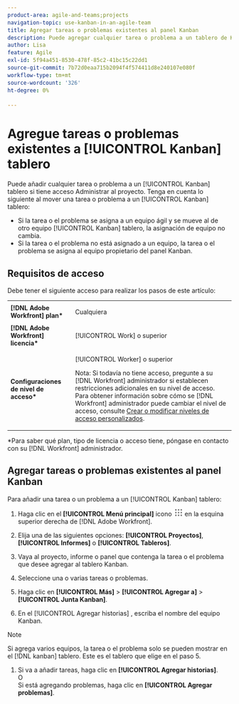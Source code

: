 ```yaml
---
product-area: agile-and-teams;projects
navigation-topic: use-kanban-in-an-agile-team
title: Agregar tareas o problemas existentes al panel Kanban
description: Puede agregar cualquier tarea o problema a un tablero de Kanban si tiene acceso Administrar al proyecto.
author: Lisa
feature: Agile
exl-id: 5f94a451-8530-478f-85c2-41bc15c22dd1
source-git-commit: 7b72d0eaa715b2094f4f574411d8e240107e080f
workflow-type: tm+mt
source-wordcount: '326'
ht-degree: 0%

---
```


# Agregue tareas o problemas existentes a [!UICONTROL Kanban] tablero

Puede añadir cualquier tarea o problema a un [!UICONTROL Kanban] tablero si tiene acceso Administrar al proyecto. Tenga en cuenta lo siguiente al mover una tarea o problema a un [!UICONTROL Kanban] tablero:

* Si la tarea o el problema se asigna a un equipo ágil y se mueve al de otro equipo [!UICONTROL Kanban] tablero, la asignación de equipo no cambia.
* Si la tarea o el problema no está asignado a un equipo, la tarea o el problema se asigna al equipo propietario del panel Kanban.

## Requisitos de acceso

Debe tener el siguiente acceso para realizar los pasos de este artículo:

<table style="table-layout:auto"> 
 <col> 
 <col> 
 <tbody> 
  <tr> 
   <td role="rowheader"><strong>[!DNL Adobe Workfront] plan*</strong></td> 
   <td> <p>Cualquiera</p> </td> 
  </tr> 
  <tr> 
   <td role="rowheader"><strong>[!DNL Adobe Workfront] licencia*</strong></td> 
   <td> <p>[!UICONTROL Work] o superior</p> </td> 
  </tr> 
  <tr> 
   <td role="rowheader"><strong>Configuraciones de nivel de acceso*</strong></td> 
   <td> <p>[!UICONTROL Worker] o superior</p> <p>Nota: Si todavía no tiene acceso, pregunte a su [!DNL Workfront] administrador si establecen restricciones adicionales en su nivel de acceso. Para obtener información sobre cómo se [!DNL Workfront] administrador puede cambiar el nivel de acceso, consulte <a href="../../administration-and-setup/add-users/configure-and-grant-access/create-modify-access-levels.md" class="MCXref xref">Crear o modificar niveles de acceso personalizados</a>.</p> </td> 
  </tr> 
 </tbody> 
</table>

&#42;Para saber qué plan, tipo de licencia o acceso tiene, póngase en contacto con su [!DNL Workfront] administrador.

## Agregar tareas o problemas existentes al panel Kanban

Para añadir una tarea o un problema a un [!UICONTROL Kanban] tablero:

1. Haga clic en el **[!UICONTROL Menú principal]** icono ![](assets/main-menu-icon.png) en la esquina superior derecha de [!DNL Adobe Workfront].

1. Elija una de las siguientes opciones: **[!UICONTROL Proyectos]**, **[!UICONTROL Informes]** o **[!UICONTROL Tableros]**.

1. Vaya al proyecto, informe o panel que contenga la tarea o el problema que desee agregar al tablero Kanban.
1. Seleccione una o varias tareas o problemas.
1. Haga clic en **[!UICONTROL Más]** > **[!UICONTROL Agregar a]** > **[!UICONTROL Junta Kanban]**.
1. En el [!UICONTROL Agregar historias] , escriba el nombre del equipo Kanban.

>[!NOTE]
>
>Si agrega varios equipos, la tarea o el problema solo se pueden mostrar en el [!DNL kanban] tablero. Este es el tablero que elige en el paso 5.

1. Si va a añadir tareas, haga clic en **[!UICONTROL Agregar historias]**.\
   O\
   Si está agregando problemas, haga clic en **[!UICONTROL Agregar problemas]**.
